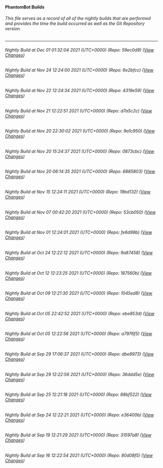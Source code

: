 **PhantomBot Builds**

###### This file serves as a record of all of the nightly builds that are performed and provides the time the build occurred as well as the Git Repository version.
-------------------------------------------------------------------------------------------------------------
###### Nightly Build at Dec 01 01:32:04 2021 (UTC+0000) (Repo: 59ec0d9) ([View Changes](https://github.com/PhantomBot/PhantomBot/compare/6e2bfcc...59ec0d9))
###### Nightly Build at Nov 24 12:24:00 2021 (UTC+0000) (Repo: 6e2bfcc) ([View Changes](https://github.com/PhantomBot/PhantomBot/compare/4319e59...6e2bfcc))
###### Nightly Build at Nov 22 12:24:34 2021 (UTC+0000) (Repo: 4319e59) ([View Changes](https://github.com/PhantomBot/PhantomBot/compare/d7a5c2c...4319e59))
###### Nightly Build at Nov 21 12:22:51 2021 (UTC+0000) (Repo: d7a5c2c) ([View Changes](https://github.com/PhantomBot/PhantomBot/compare/9a1c950...d7a5c2c))
###### Nightly Build at Nov 20 22:30:02 2021 (UTC+0000) (Repo: 9a1c950) ([View Changes](https://github.com/PhantomBot/PhantomBot/compare/0873cbc...9a1c950))
###### Nightly Build at Nov 20 15:24:37 2021 (UTC+0000) (Repo: 0873cbc) ([View Changes](https://github.com/PhantomBot/PhantomBot/compare/6885803...0873cbc))
###### Nightly Build at Nov 20 06:14:35 2021 (UTC+0000) (Repo: 6885803) ([View Changes](https://github.com/PhantomBot/PhantomBot/compare/19bd132...6885803))
###### Nightly Build at Nov 15 12:24:11 2021 (UTC+0000) (Repo: 19bd132) ([View Changes](https://github.com/PhantomBot/PhantomBot/compare/53cb050...19bd132))
###### Nightly Build at Nov 07 00:42:20 2021 (UTC+0000) (Repo: 53cb050) ([View Changes](https://github.com/PhantomBot/PhantomBot/compare/fe6d99b...53cb050))
###### Nightly Build at Nov 01 12:24:01 2021 (UTC+0000) (Repo: fe6d99b) ([View Changes](https://github.com/PhantomBot/PhantomBot/compare/9a87458...fe6d99b))
###### Nightly Build at Oct 24 12:22:12 2021 (UTC+0000) (Repo: 9a87458) ([View Changes](https://github.com/PhantomBot/PhantomBot/compare/187560b...9a87458))
###### Nightly Build at Oct 12 12:23:25 2021 (UTC+0000) (Repo: 187560b) ([View Changes](https://github.com/PhantomBot/PhantomBot/compare/1045ed8...187560b))
###### Nightly Build at Oct 09 12:21:30 2021 (UTC+0000) (Repo: 1045ed8) ([View Changes](https://github.com/PhantomBot/PhantomBot/compare/ebe853d...1045ed8))
###### Nightly Build at Oct 05 22:42:52 2021 (UTC+0000) (Repo: ebe853d) ([View Changes](https://github.com/PhantomBot/PhantomBot/compare/a7976f5...ebe853d))
###### Nightly Build at Oct 05 12:22:56 2021 (UTC+0000) (Repo: a7976f5) ([View Changes](https://github.com/PhantomBot/PhantomBot/compare/dbe8973...a7976f5))
###### Nightly Build at Sep 29 17:06:37 2021 (UTC+0000) (Repo: dbe8973) ([View Changes](https://github.com/PhantomBot/PhantomBot/compare/36ddd5e...dbe8973))
###### Nightly Build at Sep 29 12:22:56 2021 (UTC+0000) (Repo: 36ddd5e) ([View Changes](https://github.com/PhantomBot/PhantomBot/compare/88bf522...36ddd5e))
###### Nightly Build at Sep 25 12:21:18 2021 (UTC+0000) (Repo: 88bf522) ([View Changes](https://github.com/PhantomBot/PhantomBot/compare/e36400b...88bf522))
###### Nightly Build at Sep 24 12:22:21 2021 (UTC+0000) (Repo: e36400b) ([View Changes](https://github.com/PhantomBot/PhantomBot/compare/31597a8...e36400b))
###### Nightly Build at Sep 19 12:21:29 2021 (UTC+0000) (Repo: 31597a8) ([View Changes](https://github.com/PhantomBot/PhantomBot/compare/80d08f5...31597a8))
###### Nightly Build at Sep 16 12:22:54 2021 (UTC+0000) (Repo: 80d08f5) ([View Changes](https://github.com/PhantomBot/PhantomBot/compare/e15ceff...80d08f5))
